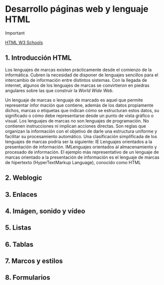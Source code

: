 # Desarrollo páginas web y lenguaje HTML

>[!IMPORTANT]
>[HTML W3 Schools](https://www.w3schools.com/html/)

## 1. Introducción HTML
Los lenguajes de marcas existen prácticamente desde el comienzo de la informática. Cubren la necesidad de disponer de lenguajes sencillos para el intercambio de información entre distintos sistemas. Con la llegada de internet, algunos de los lenguajes de marcas se convirtieron en piedras angulares sobre las que construir la *World Wide Web*.

Un lenguaje de marcas o lenguaje de marcado es aquel que permite representar infor
mación que contiene, además de los datos propiamente dichos, marcas o etiquetas que
 indican cómo se estructuran estos datos, su significado o cómo debe representarse desde
 un punto de vista gráfico o visual.
 Los lenguajes de marcas no son lenguajes de programación. No contienen instrucciones
 ni implican acciones directas. Son reglas que organizan la información con el objetivo de
 darle una estructura uniforme y facilitar su procesamiento automático.
 Una clasificación simplificada de los lenguajes de marcas podría ser la siguiente:
 IE Lenguajes orientados a la presentación de información.
 IMLenguajes orientados al almacenamiento y procesado de información.
 El ejemplo más representativo de un lenguaje de marcas orientado a la presentación de
 información es el lenguaje de marcas de hipertexto (HyperTextMarkup Language), conocido
 como HTML
## 2. Weblogic
## 3. Enlaces
## 4. Imágen, sonido y vídeo
## 5. Listas
## 6. Tablas
## 7. Marcos y estilos
## 8. Formularios
